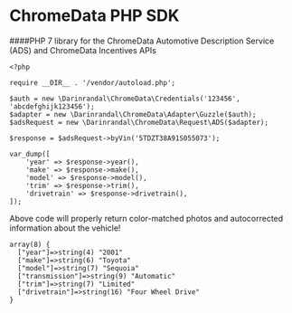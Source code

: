 # ChromeData PHP SDK
####PHP 7 library for the ChromeData Automotive Description Service (ADS) and ChromeData Incentives APIs

```
<?php

require __DIR__ . '/vendor/autoload.php';

$auth = new \Darinrandal\ChromeData\Credentials('123456', 'abcdefghijk123456');
$adapter = new \Darinrandal\ChromeData\Adapter\Guzzle($auth);
$adsRequest = new \Darinrandal\ChromeData\Request\ADS($adapter);

$response = $adsRequest->byVin('5TDZT38A91S055073');

var_dump([
    'year' => $response->year(),
    'make' => $response->make(),
    'model' => $response->model(),
    'trim' => $response->trim(),
    'drivetrain' => $response->drivetrain(),
]);
```

Above code will properly return color-matched photos and autocorrected information about the vehicle!

```
array(8) {
  ["year"]=>string(4) "2001"
  ["make"]=>string(6) "Toyota"
  ["model"]=>string(7) "Sequoia"
  ["transmission"]=>string(9) "Automatic"
  ["trim"]=>string(7) "Limited"
  ["drivetrain"]=>string(16) "Four Wheel Drive"
}
```

